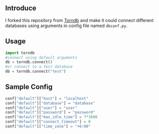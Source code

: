 Introduce                                                                                                                          
---------                                                                                      
I forked this repository from [Torndb](https://github.com/bdarnell/torndb) and make it could connect different databases using     arguments in config file named ``dbconf.py``.                                                  

Usage                                                                                          
-----                                                                                          
```python                                                                                      
import torndb                                                                                  
#connect using default arguments                                                               
db = torndb.connect()                                                                          
#or connect to a test database                                                                 
db = torndb.connect("test")                                                                    
```                                                                                            

Sample Config                                                                                  
-------------                                                                                  
```python                                                                                      
conf["default"]["host"] = "localhost"                                                          
conf["default"]["database"] = "database"                                                       
conf["default"]["user"] = "user"                                                               
conf["default"]["password"] = "password"                                                       
conf["default"]["max_idle_time"] = 7*3600                                                      
conf["default"]["connect_timeout"] = 0                                                         
conf["default"]["time_zone"] = "+0:00"                                                         
```
